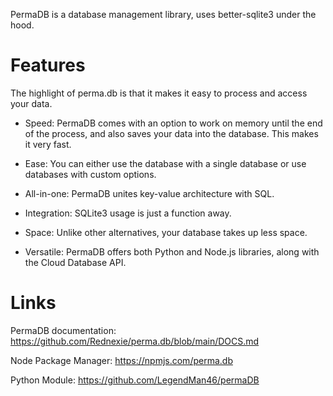 PermaDB is a database management library, uses better-sqlite3 under the hood. 


# Features

The highlight of perma.db is that it makes it easy to process and access your data.

- Speed: PermaDB comes with an option to work on memory until the end of the process, and also saves your data into the database. This makes it very fast.

- Ease: You can either use the database with a single database or use databases with custom options.

- All-in-one: PermaDB unites key-value architecture with SQL.

- Integration: SQLite3 usage is just a function away.

- Space: Unlike other alternatives, your database takes up less space.

- Versatile: PermaDB offers both Python and Node.js libraries, along with the Cloud Database API.


# Links

PermaDB documentation: https://github.com/Rednexie/perma.db/blob/main/DOCS.md

Node Package Manager: https://npmjs.com/perma.db

Python Module: https://github.com/LegendMan46/permaDB
